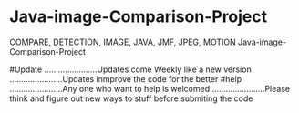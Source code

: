 # Java-image-Comparison-Project
COMPARE, DETECTION, IMAGE, JAVA, JMF, JPEG, MOTION Java-image-Comparison-Project

#Update
.......................Updates come Weekly like a new version
.......................Updates inmprove the code for the better
#help
.......................Any one who want to help is welcomed
.......................Please think and figure out new ways to stuff before submiting the code

